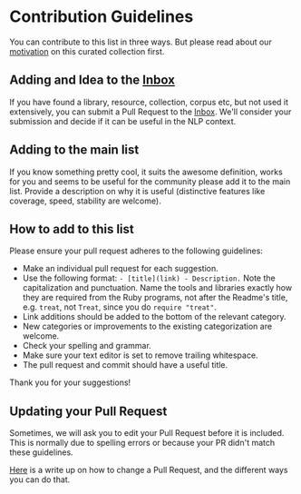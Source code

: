 # Contribution Guidelines

You can contribute to this list in three ways. But please read about
our [motivation](motivation.md) on this curated collection first.

## Adding and Idea to the [Inbox](inbox.md)

If you have found a library, resource, collection, corpus etc, but not used it
extensively, you can submit a Pull Request to the [Inbox](inbox.md). We'll consider
your submission and decide if it can be useful in the NLP context.

## Adding to the main list
If you know something pretty cool, it suits the awesome definition, works for you
and seems to be useful for the community please add it to the main list.
Provide a description on why it is useful (distinctive features like coverage,
speed, stability are welcome).

## How to add to this list

Please ensure your pull request adheres to the following guidelines:

- Make an individual pull request for each suggestion.
- Use the following format: `- [title](link) - Description.`
  Note the capitalization and punctuation. Name the tools and libraries exactly
  how they are required from the Ruby programs, not after the Readme's title, e.g.
  `treat`, not `Treat`, since you do `require "treat"`.
- Link additions should be added to the bottom of the relevant category.
- New categories or improvements to the existing categorization are welcome.
- Check your spelling and grammar.
- Make sure your text editor is set to remove trailing whitespace.
- The pull request and commit should have a useful title.

Thank you for your suggestions!

## Updating your Pull Request
Sometimes, we will ask you to edit your Pull Request before it is included.
This is normally due to spelling errors or because your PR didn't match
these guidelines.

[Here](https://github.com/RichardLitt/knowledge/blob/master/amending-a-commit-guide.md)
is a write up on how to change a Pull Request, and the different ways you can do that.
